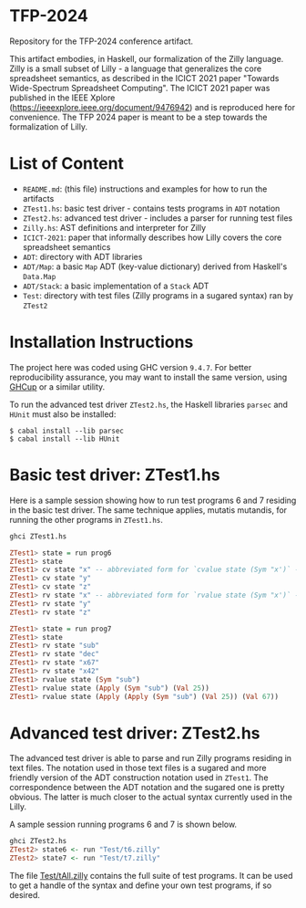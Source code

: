# TFP-2024

Repository for the TFP-2024 conference artifact.

This artifact embodies, in Haskell, our formalization of the Zilly language. Zilly is a small 
subset of Lilly - a language that generalizes the core spreadsheet semantics, as described in 
the ICICT 2021 paper "Towards Wide-Spectrum Spreadsheet Computing". The ICICT 2021 paper was 
published  in the IEEE Xplore (https://ieeexplore.ieee.org/document/9476942) and is reproduced 
here for convenience. The TFP 2024 paper is meant to be a step towards the formalization of Lilly.

# List of Content

- `README.md`: (this file) instructions and examples for how to run the artifacts
- `ZTest1.hs`: basic test driver - contains tests programs in `ADT` notation
- `ZTest2.hs`: advanced test driver - includes a parser for running test files
- `Zilly.hs`: AST definitions and interpreter for Zilly
- `ICICT-2021`: paper that informally describes how Lilly covers the core spreadsheet semantics
- `ADT`: directory with ADT libraries
- `ADT/Map`: a basic `Map` ADT (key-value dictionary) derived from Haskell's `Data.Map`
- `ADT/Stack`: a basic implementation of a `Stack` ADT
- `Test`: directory with test files (Zilly programs in a sugared syntax) ran by `ZTest2`
 
# Installation Instructions

The project here was coded using GHC version `9.4.7`. For better reproducibility assurance, you may want 
to install the same version, using [GHCup](https://www.haskell.org/ghcup/install/) or a similar utility.

To run the advanced test driver `ZTest2.hs`, the Haskell libraries `parsec` and `HUnit` must also be installed:

```
$ cabal install --lib parsec
$ cabal install --lib HUnit
```

# Basic test driver: ZTest1.hs

Here is a sample session showing how to run test programs 6 and 7 residing in the basic test driver.
The same technique applies, mutatis mutandis, for running the other programs in `ZTest1.hs`.

``` haskell
ghci ZTest1.hs

ZTest1> state = run prog6
ZTest1> state
ZTest1> cv state "x" -- abbreviated form for `cvalue state (Sym "x')` - computes the c-value of "x"
ZTest1> cv state "y"
ZTest1> cv state "z"
ZTest1> rv state "x" -- abbreviated form for `rvalue state (Sym "x')` - computes the r-value of "x" 
ZTest1> rv state "y"
ZTest1> rv state "z"

ZTest1> state = run prog7
ZTest1> state
ZTest1> rv state "sub"
ZTest1> rv state "dec"
ZTest1> rv state "x67"
ZTest1> rv state "x42"
ZTest1> rvalue state (Sym "sub")
ZTest1> rvalue state (Apply (Sym "sub") (Val 25))
ZTest1> rvalue state (Apply (Apply (Sym "sub") (Val 25)) (Val 67))
```
# Advanced test driver: ZTest2.hs

The advanced test driver is able to parse and run Zilly programs residing in text files. The notation
used in those text files is a sugared and more friendly version of the ADT construction notation used 
in `ZTest1`. The correspondence between the ADT notation and the sugared one is pretty obvious. The 
latter is much closer to the actual syntax currently used in the Lilly.

A sample session running programs 6 and 7 is shown below.

```haskell
ghci ZTest2.hs
ZTest2> state6 <- run "Test/t6.zilly"
ZTest2> state7 <- run "Test/t7.zilly"

```

The file [Test/tAll.zilly](./Test/tAll.zilly) contains the full suite of test programs. It can be
used to get a handle of the syntax and define your own test programs, if so desired.
